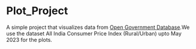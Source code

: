 # Plot_Project
A simple project that visualizes data from <a href="https://data.gov.in/">Open Government Database</a>.We use the dataset All India Consumer Price Index (Rural/Urban) upto May 2023 for the plots.

